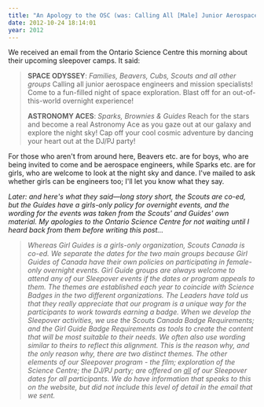 ```yaml
---
title: "An Apology to the OSC (was: Calling All [Male] Junior Aerospace Engineers)"
date: 2012-10-24 18:14:01
year: 2012
---
```

We received an email from the Ontario Science Centre this morning about their upcoming sleepover camps.  It said:
<blockquote><strong>SPACE ODYSSEY</strong>: <em>Families, Beavers, Cubs, Scouts and all other groups
</em>Calling all junior aerospace engineers and mission specialists! Come to a fun-filled night of space exploration. Blast off for an out-of-this-world overnight experience!

<strong>ASTRONOMY ACES</strong>: <em>Sparks, Brownies &amp; Guides
</em>Reach for the stars and become a real Astronomy Ace as you gaze out at our galaxy and explore the night sky! Cap off your cool cosmic adventure by dancing your heart out at the DJ/PJ party!</blockquote>
For those who aren't from around here, Beavers etc. are for boys, who are being invited to come and be aerospace engineers, while Sparks etc. are for girls, who are welcome to look at the night sky and dance. I've mailed to ask whether girls can be engineers too; I'll let you know what they say.

<em>Later: and here's what they said&mdash;long story short, the Scouts are co-ed, but the Guides have a girls-only policy for overnight events, and the wording for the events was taken from the Scouts' and Guides' own material. My apologies to the Ontario Science Centre for not waiting until I heard back from them before writing this post...</em>
<blockquote><em>Whereas Girl Guides is a girls-only organization, Scouts Canada is co-ed.  We separate the dates for the two main groups because Girl Guides of Canada have their own policies on participating in female-only overnight events. Girl Guide groups are always welcome to attend any of our Sleepover events if the dates or program appeals to them.</em>
<em> The themes are established each year to coincide with Science Badges in the two different organizations.  The Leaders have told us that they really appreciate that our program is a unique way for the participants to work towards earning a badge.  When we develop the Sleepover activities, we use the Scouts Canada Badge Requirements; and the Girl Guide Badge Requirements as tools to create the content that will be most suitable to their needs.  We often also use wording similar to theirs to reflect this alignment.  This is the reason why, and the only reason why, there are two distinct themes.</em>
<em> The other elements of our Sleepover program - the film; exploration of the Science Centre; the DJ/PJ party; are offered on <span style="text-decoration: underline;">all</span> of our Sleepover dates for all participants.</em>
<em> We do have information that speaks to this on the website, but did not include this level of detail in the email that we sent.</em></blockquote>
